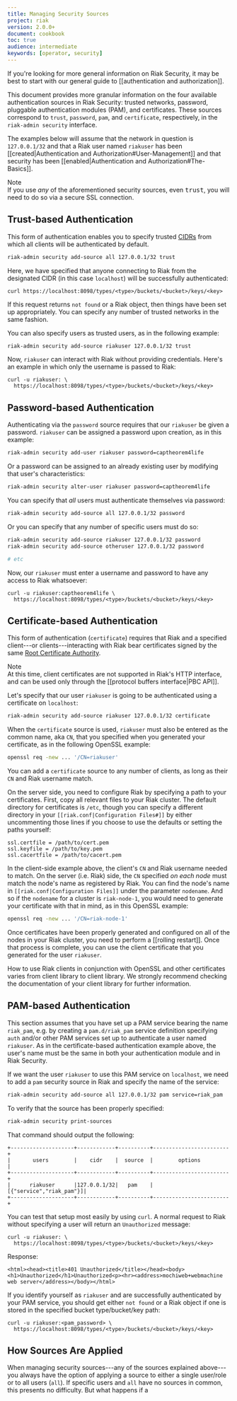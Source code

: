 ```yaml
---
title: Managing Security Sources
project: riak
version: 2.0.0+
document: cookbook
toc: true
audience: intermediate
keywords: [operator, security]
---
```


If you're looking for more general information on Riak Security, it may be best to start with our general guide to [[authentication and authorization]].

This document provides more granular information on the four available authentication sources in Riak Security: trusted networks, password, pluggable authentication modules (PAM), and certificates. These sources correspond to `trust`, `password`, `pam`, and `certificate`, respectively, in the `riak-admin security` interface.

The examples below will assume that the network in question is `127.0.0.1/32` and that a Riak user named `riakuser` has been [[created|Authentication and Authorization#User-Management]] and that security has been [[enabled|Authentication and Authorization#The-Basics]].

<div class="note">
<div class="title">Note</div>
If you use <em>any</em> of the aforementioned security sources, even <tt>trust</tt>, you will need to do so via a secure SSL connection.
</div>

## Trust-based Authentication

This form of authentication enables you to specify trusted [CIDRs](http://en.wikipedia.org/wiki/Classless_Inter-Domain_Routing) from which all clients will be authenticated by default.

```bash
riak-admin security add-source all 127.0.0.1/32 trust
```

Here, we have specified that anyone connecting to Riak from the designated CIDR (in this case `localhost`) will be successfully authenticated:

```curl
curl https://localhost:8098/types/<type>/buckets/<bucket>/keys/<key>
```

If this request returns `not found` or a Riak object, then things have been set up appropriately. You can specify any number of trusted networks in the same fashion.

You can also specify users as trusted users, as in the following example:

```bash
riak-admin security add-source riakuser 127.0.0.1/32 trust
```

Now, `riakuser` can interact with Riak without providing credentials. Here's an example in which only the username is passed to Riak:

```curl
curl -u riakuser: \
  https://localhost:8098/types/<type>/buckets/<bucket>/keys/<key>
```

## Password-based Authentication

Authenticating via the `password` source requires that our `riakuser` be given a password. `riakuser` can be assigned a password upon creation, as in this example:

```bash
riak-admin security add-user riakuser password=captheorem4life
```

Or a password can be assigned to an already existing user by modifying that user's characteristics:

```bash
riak-admin security alter-user riakuser password=captheorem4life
```

You can specify that _all_ users must authenticate themselves via password:

```bash
riak-admin security add-source all 127.0.0.1/32 password
```

Or you can specify that any number of specific users must do so:

```bash
riak-admin security add-source riakuser 127.0.0.1/32 password
riak-admin security add-source otheruser 127.0.0.1/32 password

# etc
```

Now, our `riakuser` must enter a username and password to have any access to Riak whatsoever:

```curl
curl -u riakuser:captheorem4life \
  https://localhost:8098/types/<type>/buckets/<bucket>/keys/<key>
```

## Certificate-based Authentication

This form of authentication (`certificate`) requires that Riak and a specified client---or clients---interacting with Riak bear certificates signed by the same [Root Certificate Authority](http://en.wikipedia.org/wiki/Root_certificate).

<div class="note">
<div class="title">Note</div>
At this time, client certificates are not supported in Riak's HTTP interface, and can be used only through the [[protocol buffers interface|PBC API]].
</div>

Let's specify that our user `riakuser` is going to be authenticated using a certificate on `localhost`:

```bash
riak-admin security add-source riakuser 127.0.0.1/32 certificate
```

When the `certificate` source is used, `riakuser` must also be entered as the common name, aka `CN`, that you specified when you generated your certificate, as in the following OpenSSL example:

```bash
openssl req -new ... '/CN=riakuser'
```

You can add a `certificate` source to any number of clients, as long as their `CN` and Riak username match.

On the server side, you need to configure Riak by specifying a path to your certificates. First, copy all relevant files to your Riak cluster. The default directory for certificates is `/etc`, though you can specify a different directory in your `[[riak.conf|Configuration Files#]]` by either uncommenting those lines if you choose to use the defaults or setting the paths yourself:

```riakconf
ssl.certfile = /path/to/cert.pem
ssl.keyfile = /path/to/key.pem
ssl.cacertfile = /path/to/cacert.pem
```

In the client-side example above, the client's `CN` and Riak username needed to match. On the server (i.e. Riak) side, the `CN` specified _on each node_ must match the node's name as registered by Riak. You can find the node's name in `[[riak.conf|Configuration Files]]` under the parameter `nodename`. And so if the `nodename` for a cluster is `riak-node-1`, you would need to generate your certificate with that in mind, as in this OpenSSL example:

```bash
openssl req -new ... '/CN=riak-node-1'
```

Once certificates have been properly generated and configured on all of the nodes in your Riak cluster, you need to perform a [[rolling restart]]. Once that process is complete, you can use the client certificate that you generated for the user `riakuser`.

How to use Riak clients in conjunction with OpenSSL and other certificates varies from client library to client library. We strongly recommend checking the documentation of your client library for further information.

## PAM-based Authentication

This section assumes that you have set up a PAM service bearing the name `riak_pam`, e.g. by creating a `pam.d/riak_pam` service definition specifying `auth` and/or other PAM services set up to authenticate a user named `riakuser`. As in the certificate-based authentication example above, the user's name must be the same in both your authentication module and in Riak Security.

If we want the user `riakuser` to use this PAM service on `localhost`, we need to add a `pam` security source in Riak and specify the name of the service:

```bash
riak-admin security add-source all 127.0.0.1/32 pam service=riak_pam
```

To verify that the source has been properly specified:

```bash
riak-admin security print-sources
```

That command should output the following:

```
+--------------------+------------+----------+------------------------+
|       users        |    cidr    |  source  |        options         |
+--------------------+------------+----------+------------------------+
|      riakuser      |127.0.0.1/32|   pam    |[{"service","riak_pam"}]|
+--------------------+------------+----------+------------------------+
```

You can test that setup most easily by using `curl`. A normal request to Riak without specifying a user will return an `Unauthorized` message:

```curl
curl -u riakuser: \
  https://localhost:8098/types/<type>/buckets/<bucket>/keys/<key>
```

Response:

```
<html><head><title>401 Unauthorized</title></head><body><h1>Unauthorized</h1>Unauthorized<p><hr><address>mochiweb+webmachine web server</address></body></html>
```

If you identify yourself as `riakuser` and are successfully authenticated by your PAM service, you should get either `not found` or a Riak object if one is stored in the specified bucket type/bucket/key path:

```curl
curl -u riakuser:<pam_password> \
  https://localhost:8098/types/<type>/buckets/<bucket>/keys/<key>
```

## How Sources Are Applied

When managing security sources---any of the sources explained above---you always have the option of applying a source to either a single user/role or to all users (`all`). If specific users and `all` have no sources in common, this presents no difficulty. But what happens if a 

